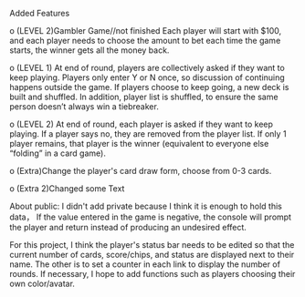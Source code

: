 Added Features

o (LEVEL 2)Gambler Game//not finished
Each player will start with $100, and each player needs to choose the amount to bet each time the game starts,  the winner gets all the money back.


o (LEVEL 1) At end of round, players are collectively asked if they want to keep playing. Players only enter Y 
or N once, so discussion of continuing happens outside the game. If players choose to keep going, a new 
deck is built and shuffled. In addition, player list is shuffled, to ensure the same person doesn’t always 
win a tiebreaker. 


o (LEVEL 2) At end of round, each player is asked if they want to keep playing. If a player says no, 
they are removed from the player list. If only 1 player remains, that player is the winner 
(equivalent to everyone else “folding” in a card game). 

o (Extra)Change the player's card draw form, choose from 0-3 cards.

o (Extra 2)Changed some Text


About public: I didn't add private because I think it is enough to hold this data， If the value entered in the game is negative, the console will prompt the player and return instead of producing an undesired effect.



For this project, I think the player's status bar needs to be edited so that the current number of cards, 
score/chips, and status are displayed next to their name. The other is to set a counter in each link to 
display the number of rounds. If necessary, I hope to add functions such as players choosing their own color/avatar.
